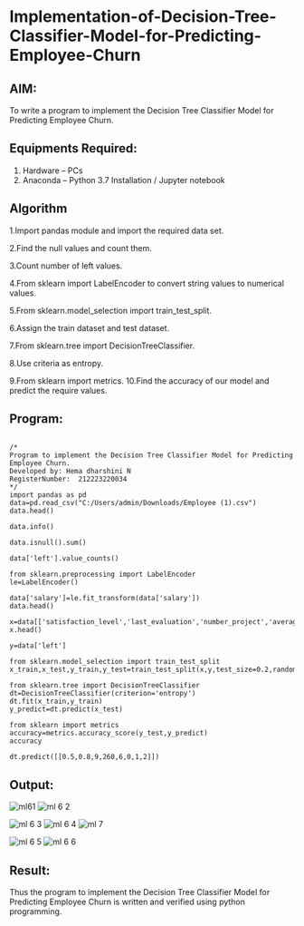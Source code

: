 # Implementation-of-Decision-Tree-Classifier-Model-for-Predicting-Employee-Churn

## AIM:
To write a program to implement the Decision Tree Classifier Model for Predicting Employee Churn.

## Equipments Required:
1. Hardware – PCs
2. Anaconda – Python 3.7 Installation / Jupyter notebook

## Algorithm
1.Import pandas module and import the required data set.

2.Find the null values and count them.

3.Count number of left values.

4.From sklearn import LabelEncoder to convert string values to numerical values.

5.From sklearn.model_selection import train_test_split.

6.Assign the train dataset and test dataset.

7.From sklearn.tree import DecisionTreeClassifier.

8.Use criteria as entropy.

9.From sklearn import metrics. 10.Find the accuracy of our model and predict the require values.

## Program:
```

/*
Program to implement the Decision Tree Classifier Model for Predicting Employee Churn.
Developed by: Hema dharshini N
RegisterNumber:  212223220034
*/
import pandas as pd
data=pd.read_csv("C:/Users/admin/Downloads/Employee (1).csv")
data.head()

data.info()

data.isnull().sum()

data['left'].value_counts()

from sklearn.preprocessing import LabelEncoder
le=LabelEncoder()

data['salary']=le.fit_transform(data['salary'])
data.head()

x=data[['satisfaction_level','last_evaluation','number_project','average_montly_hours','time_spend_company','Work_accident','promotion_last_5years','salary']]
x.head()

y=data['left']

from sklearn.model_selection import train_test_split
x_train,x_test,y_train,y_test=train_test_split(x,y,test_size=0.2,random_state=100)

from sklearn.tree import DecisionTreeClassifier
dt=DecisionTreeClassifier(criterion='entropy')
dt.fit(x_train,y_train)
y_predict=dt.predict(x_test)

from sklearn import metrics
accuracy=metrics.accuracy_score(y_test,y_predict)
accuracy

dt.predict([[0.5,0.8,9,260,6,0,1,2]])
```

## Output:
![ml61](https://github.com/hema-dharshini5/Implementation-of-Decision-Tree-Classifier-Model-for-Predicting-Employee-Churn/assets/147117728/8ace7d7b-d2d3-4010-9871-4ca49ef4d613)
![ml 6 2](https://github.com/hema-dharshini5/Implementation-of-Decision-Tree-Classifier-Model-for-Predicting-Employee-Churn/assets/147117728/c4abdfdd-eea3-4a74-91be-670a9c42d8ee)

![ml 6 3](https://github.com/hema-dharshini5/Implementation-of-Decision-Tree-Classifier-Model-for-Predicting-Employee-Churn/assets/147117728/4bd8d065-4850-4cd7-a8d6-2f7b74a28748)
![ml 6 4](https://github.com/hema-dharshini5/Implementation-of-Decision-Tree-Classifier-Model-for-Predicting-Employee-Churn/assets/147117728/e3ab19cc-0c82-4193-ba94-07693ac0d7ac)
![ml 7](https://github.com/hema-dharshini5/Implementation-of-Decision-Tree-Classifier-Model-for-Predicting-Employee-Churn/assets/147117728/d0805b35-1984-4a67-9a46-556fc32d73d0)

![ml 6 5](https://github.com/hema-dharshini5/Implementation-of-Decision-Tree-Classifier-Model-for-Predicting-Employee-Churn/assets/147117728/a27fc94d-b094-48c7-824f-2b8a438628c3)
![ml 6 6](https://github.com/hema-dharshini5/Implementation-of-Decision-Tree-Classifier-Model-for-Predicting-Employee-Churn/assets/147117728/3450360f-010e-4daa-8bad-74d06e1e7095)


## Result:
Thus the program to implement the  Decision Tree Classifier Model for Predicting Employee Churn is written and verified using python programming.
